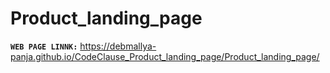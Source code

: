 # Product_landing_page
**`WEB PAGE LINNK:`** https://debmallya-panja.github.io/CodeClause_Product_landing_page/Product_landing_page/

